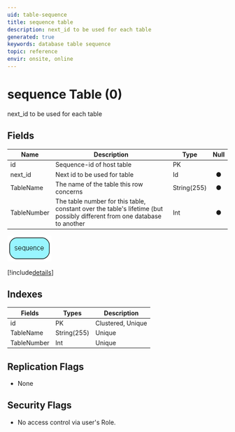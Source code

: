 ```yaml
---
uid: table-sequence
title: sequence table
description: next_id to be used for each table
generated: true
keywords: database table sequence
topic: reference
envir: onsite, online
---
```


# sequence Table (0)

next_id to be used for each table

## Fields

| Name | Description | Type | Null |
|------|-------------|------|:----:|
|id|Sequence-id of host table|PK| |
|next\_id|Next id to be used for table|Id|&#x25CF;|
|TableName|The name of the table this row concerns|String(255)|&#x25CF;|
|TableNumber|The table number for this table, constant over the table&apos;s lifetime (but possibly different from one database to another|Int|&#x25CF;|


![sequence table relationship diagram](./media/sequence.png)

[!include[details](./includes/sequence.md)]

## Indexes

| Fields | Types | Description |
|--------|-------|-------------|
|id |PK |Clustered, Unique |
|TableName |String(255) |Unique |
|TableNumber |Int |Unique |

## Replication Flags

* None

## Security Flags

* No access control via user's Role.

